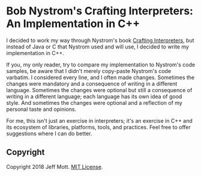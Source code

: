 # Bob Nystrom's Crafting Interpreters: An Implementation in C++

I decided to work my way through Nystrom's book [Crafting Interpreters](http://www.craftinginterpreters.com/), but instead of Java or C that Nystrom used and will use, I decided to write my implementation in C++.

If you, my only reader, try to compare my implementation to Nystrom's code samples, be aware that I didn't merely copy-paste Nystrom's code varbatim. I considered every line, and I often made changes. Sometimes the changes were mandatory and a consequence of writing in a different language. Sometimes the changes were optional but still a consequence of writing in a different language; each language has its own idea of good style. And sometimes the changes were optional and a reflection of my personal taste and opinions.

For me, this isn't just an exercise in interpreters; it's an exercise in C++ and its ecosystem of libraries, platforms, tools, and practices. Feel free to offer suggestions where I can do better.

## Copyright

Copyright 2018 Jeff Mott. [MIT License](https://opensource.org/licenses/MIT).
